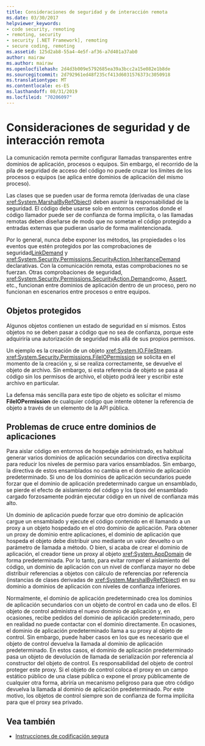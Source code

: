 ```yaml
---
title: Consideraciones de seguridad y de interacción remota
ms.date: 03/30/2017
helpviewer_keywords:
- code security, remoting
- remoting, security
- security [.NET Framework], remoting
- secure coding, remoting
ms.assetid: 125d2ab8-55a4-4e5f-af36-a7d401a37ab0
author: mairaw
ms.author: mairaw
ms.openlocfilehash: 2d4d3b009e5792685ea39a3bcc2a15e082e1b8de
ms.sourcegitcommit: 2d792961ed48f235cf413d6031576373c3050918
ms.translationtype: MT
ms.contentlocale: es-ES
ms.lasthandoff: 08/31/2019
ms.locfileid: "70206097"
---
```

# <a name="security-and-remoting-considerations"></a>Consideraciones de seguridad y de interacción remota
La comunicación remota permite configurar llamadas transparentes entre dominios de aplicación, procesos o equipos. Sin embargo, el recorrido de la pila de seguridad de acceso del código no puede cruzar los límites de los procesos o equipos (se aplica entre dominios de aplicación del mismo proceso).  
  
 Las clases que se pueden usar de forma remota (derivadas de una clase <xref:System.MarshalByRefObject>) deben asumir la responsabilidad de la seguridad. El código debe usarse solo en entornos cerrados donde el código llamador puede ser de confianza de forma implícita, o las llamadas remotas deben diseñarse de modo que no sometan el código protegido a entradas externas que pudieran usarlo de forma malintencionada.  
  
 Por lo general, nunca debe exponer los métodos, las propiedades o los eventos que estén protegidos por las comprobaciones de seguridad[LinkDemand](link-demands.md) y <xref:System.Security.Permissions.SecurityAction.InheritanceDemand> declarativas. Con la comunicación remota, estas comprobaciones no se fuerzan. Otras comprobaciones de seguridad, <xref:System.Security.Permissions.SecurityAction.Demand>como, [Assert](using-the-assert-method.md), etc., funcionan entre dominios de aplicación dentro de un proceso, pero no funcionan en escenarios entre procesos o entre equipos.  
  
## <a name="protected-objects"></a>Objetos protegidos  
 Algunos objetos contienen un estado de seguridad en sí mismos. Estos objetos no se deben pasar a código que no sea de confianza, porque este adquiriría una autorización de seguridad más allá de sus propios permisos.  
  
 Un ejemplo es la creación de un objeto <xref:System.IO.FileStream>. <xref:System.Security.Permissions.FileIOPermission> se solicita en el momento de la creación y, si se realiza correctamente, se devuelve el objeto de archivo. Sin embargo, si esta referencia de objeto se pasa al código sin los permisos de archivo, el objeto podrá leer y escribir este archivo en particular.  
  
 La defensa más sencilla para este tipo de objeto es solicitar el mismo **FileIOPermission** de cualquier código que intente obtener la referencia de objeto a través de un elemento de la API pública.  
  
## <a name="application-domain-crossing-issues"></a>Problemas de cruce entre dominios de aplicaciones  
 Para aislar código en entornos de hospedaje administrado, es habitual generar varios dominios de aplicación secundarios con directiva explícita para reducir los niveles de permiso para varios ensamblados. Sin embargo, la directiva de estos ensamblados no cambia en el dominio de aplicación predeterminado. Si uno de los dominios de aplicación secundarios puede forzar que el dominio de aplicación predeterminado cargue un ensamblado, se pierde el efecto de aislamiento del código y los tipos del ensamblado cargado forzosamente podrán ejecutar código en un nivel de confianza más alto.  
  
 Un dominio de aplicación puede forzar que otro dominio de aplicación cargue un ensamblado y ejecute el código contenido en él llamando a un proxy a un objeto hospedado en el otro dominio de aplicación. Para obtener un proxy de dominio entre aplicaciones, el dominio de aplicación que hospeda el objeto debe distribuir uno mediante un valor devuelto o un parámetro de llamada a método. O bien, si acaba de crear el dominio de aplicación, el creador tiene un proxy al objeto <xref:System.AppDomain> de forma predeterminada. Por lo tanto, para evitar romper el aislamiento del código, un dominio de aplicación con un nivel de confianza mayor no debe distribuir referencias a objetos con cálculo de referencias por referencia (instancias de clases derivadas de <xref:System.MarshalByRefObject>) en su dominio a dominios de aplicación con niveles de confianza inferiores.  
  
 Normalmente, el dominio de aplicación predeterminado crea los dominios de aplicación secundarios con un objeto de control en cada uno de ellos. El objeto de control administra el nuevo dominio de aplicación y, en ocasiones, recibe pedidos del dominio de aplicación predeterminado, pero en realidad no puede contactar con el dominio directamente. En ocasiones, el dominio de aplicación predeterminado llama a su proxy al objeto de control. Sin embargo, puede haber casos en los que es necesario que el objeto de control devuelva la llamada al dominio de aplicación predeterminado. En estos casos, el dominio de aplicación predeterminado pasa un objeto de devolución de llamada de serialización por referencia al constructor del objeto de control. Es responsabilidad del objeto de control proteger este proxy. Si el objeto de control coloca el proxy en un campo estático público de una clase pública o expone el proxy públicamente de cualquier otra forma, abriría un mecanismo peligroso para que otro código devuelva la llamada al dominio de aplicación predeterminado. Por este motivo, los objetos de control siempre son de confianza de forma implícita para que el proxy sea privado.  
  
## <a name="see-also"></a>Vea también

- [Instrucciones de codificación segura](../../standard/security/secure-coding-guidelines.md)
